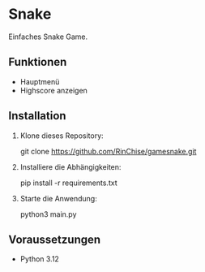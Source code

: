 # Snake

Einfaches Snake Game.

## Funktionen
- Hauptmenü
- Highscore anzeigen


## Installation
1. Klone dieses Repository:

    git clone https://github.com/RinChise/gamesnake.git


2. Installiere die Abhängigkeiten:
    
    pip install -r requirements.txt


3. Starte die Anwendung:

    python3 main.py

## Voraussetzungen
- Python 3.12
